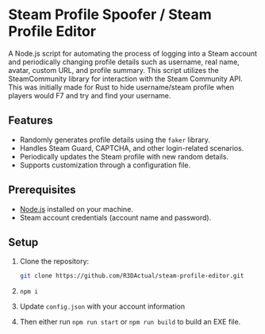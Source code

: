 # Steam Profile Spoofer / Steam Profile Editor

A Node.js script for automating the process of logging into a Steam account and periodically changing profile details such as username, real name, avatar, custom URL, and profile summary. This script utilizes the SteamCommunity library for interaction with the Steam Community API. This was initially made for Rust to hide username/steam profile when players would F7 and try and find your username.

## Features

- Randomly generates profile details using the `faker` library.
- Handles Steam Guard, CAPTCHA, and other login-related scenarios.
- Periodically updates the Steam profile with new random details.
- Supports customization through a configuration file.

## Prerequisites

- [Node.js](https://nodejs.org/) installed on your machine.
- Steam account credentials (account name and password).

## Setup

1. Clone the repository:

   ```bash
   git clone https://github.com/R3DActual/steam-profile-editor.git

2. `npm i`

3. Update `config.json` with your account information 

4. Then either run `npm run start` or `npm run build` to build an EXE file.
